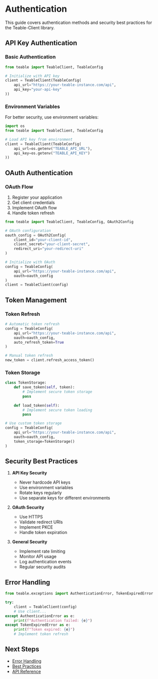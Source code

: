 # Authentication

This guide covers authentication methods and security best practices for the Teable-Client library.

## API Key Authentication

### Basic Authentication

```python
from teable import TeableClient, TeableConfig

# Initialize with API key
client = TeableClient(TeableConfig(
    api_url="https://your-teable-instance.com/api",
    api_key="your-api-key"
))
```

### Environment Variables

For better security, use environment variables:

```python
import os
from teable import TeableClient, TeableConfig

# Load API key from environment
client = TeableClient(TeableConfig(
    api_url=os.getenv("TEABLE_API_URL"),
    api_key=os.getenv("TEABLE_API_KEY")
))
```

## OAuth Authentication

### OAuth Flow

1. Register your application
2. Get client credentials
3. Implement OAuth flow
4. Handle token refresh

```python
from teable import TeableClient, TeableConfig, OAuth2Config

# OAuth configuration
oauth_config = OAuth2Config(
    client_id="your-client-id",
    client_secret="your-client-secret",
    redirect_uri="your-redirect-uri"
)

# Initialize with OAuth
config = TeableConfig(
    api_url="https://your-teable-instance.com/api",
    oauth=oauth_config
)
client = TeableClient(config)
```

## Token Management

### Token Refresh

```python
# Automatic token refresh
config = TeableConfig(
    api_url="https://your-teable-instance.com/api",
    oauth=oauth_config,
    auto_refresh_token=True
)

# Manual token refresh
new_token = client.refresh_access_token()
```

### Token Storage

```python
class TokenStorage:
    def save_token(self, token):
        # Implement secure token storage
        pass
        
    def load_token(self):
        # Implement secure token loading
        pass

# Use custom token storage
config = TeableConfig(
    api_url="https://your-teable-instance.com/api",
    oauth=oauth_config,
    token_storage=TokenStorage()
)
```

## Security Best Practices

1. **API Key Security**
   - Never hardcode API keys
   - Use environment variables
   - Rotate keys regularly
   - Use separate keys for different environments

2. **OAuth Security**
   - Use HTTPS
   - Validate redirect URIs
   - Implement PKCE
   - Handle token expiration

3. **General Security**
   - Implement rate limiting
   - Monitor API usage
   - Log authentication events
   - Regular security audits

## Error Handling

```python
from teable.exceptions import AuthenticationError, TokenExpiredError

try:
    client = TeableClient(config)
    # Use client...
except AuthenticationError as e:
    print(f"Authentication failed: {e}")
except TokenExpiredError as e:
    print(f"Token expired: {e}")
    # Implement token refresh
```

## Next Steps

- [Error Handling](error-handling.md)
- [Best Practices](best-practices.md)
- [API Reference](../api/client.md)
